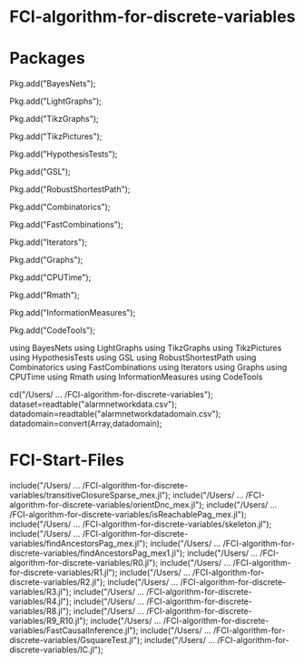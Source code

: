 # FCI-algorithm-for-discrete-variables
# Packages
Pkg.add("BayesNets");

Pkg.add("LightGraphs");

Pkg.add("TikzGraphs");

Pkg.add("TikzPictures");

Pkg.add("HypothesisTests");

Pkg.add("GSL");

Pkg.add("RobustShortestPath");

Pkg.add("Combinatorics");

Pkg.add("FastCombinations");

Pkg.add("Iterators");

Pkg.add("Graphs");

Pkg.add("CPUTime");

Pkg.add("Rmath");

Pkg.add("InformationMeasures");

Pkg.add("CodeTools");

using BayesNets
using LightGraphs
using TikzGraphs
using TikzPictures
using HypothesisTests
using GSL
using RobustShortestPath
using Combinatorics
using FastCombinations
using Iterators
using Graphs
using CPUTime
using Rmath
using InformationMeasures
using CodeTools

cd("/Users/ ... /FCI-algorithm-for-discrete-variables");
dataset=readtable("alarmnetworkdata.csv");
datadomain=readtable("alarmnetworkdatadomain.csv");
datadomain=convert(Array,datadomain);
# FCI-Start-Files
  include("/Users/ ... /FCI-algorithm-for-discrete-variables/transitiveClosureSparse_mex.jl");
  include("/Users/ ... /FCI-algorithm-for-discrete-variables/orientDnc_mex.jl");
  include("/Users/ ... /FCI-algorithm-for-discrete-variables/isReachablePag_mex.jl");
  include("/Users/ ... /FCI-algorithm-for-discrete-variables/skeleton.jl");
  include("/Users/ ... /FCI-algorithm-for-discrete-variables/findAncestorsPag_mex.jl");
  include("/Users/ ... /FCI-algorithm-for-discrete-variables/findAncestorsPag_mex1.jl");
  include("/Users/ ... /FCI-algorithm-for-discrete-variables/R0.jl");
  include("/Users/ ... /FCI-algorithm-for-discrete-variables/R1.jl");
  include("/Users/ ... /FCI-algorithm-for-discrete-variables/R2.jl");
  include("/Users/ ... /FCI-algorithm-for-discrete-variables/R3.jl");
  include("/Users/ ... /FCI-algorithm-for-discrete-variables/R4.jl");
  include("/Users/ ... /FCI-algorithm-for-discrete-variables/R8.jl");
  include("/Users/ ... /FCI-algorithm-for-discrete-variables/R9_R10.jl");
  include("/Users/ ... /FCI-algorithm-for-discrete-variables/FastCausalInference.jl");
  include("/Users/ ... /FCI-algorithm-for-discrete-variables/GsquareTest.jl");
  include("/Users/ ... /FCI-algorithm-for-discrete-variables/IC.jl");
